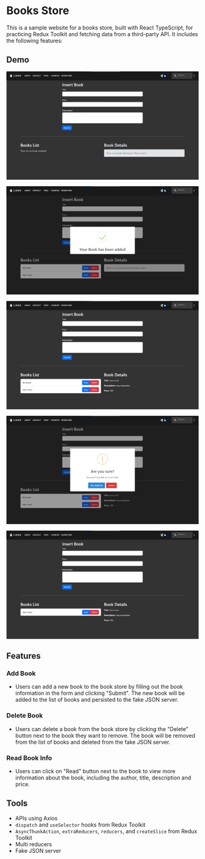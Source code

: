 # Books Store

This is a sample website for a books store, built with React TypeScript, for practicing Redux Toolkit and fetching data from a third-party API. It includes the following features:

## Demo
![](src/assets/1.jpeg)

![](src/assets/2.jpeg)

![](src/assets/3.jpeg)

![](src/assets/4.jpeg)

![](src/assets/5.jpeg)

## Features
### Add Book
- Users can add a new book to the book store by filling out the book information in the form and clicking "Submit". The new book will be added to the list of books and persisted to the fake JSON server.

### Delete Book
- Users can delete a book from the book store by clicking the "Delete" button next to the book they want to remove. The book will be removed from the list of books and deleted from the fake JSON server.

### Read Book Info
- Users can click on "Read" button next to the book to view more information about the book, including the author, title, description and price.

## Tools
- APIs using Axios
- `dispatch` and `useSelector` hooks from Redux Toolkit
- `AsyncThunkAction`, `extraReducers`, `reducers`, and `createSlice` from Redux Toolkit
- Multi reducers
- Fake JSON server

